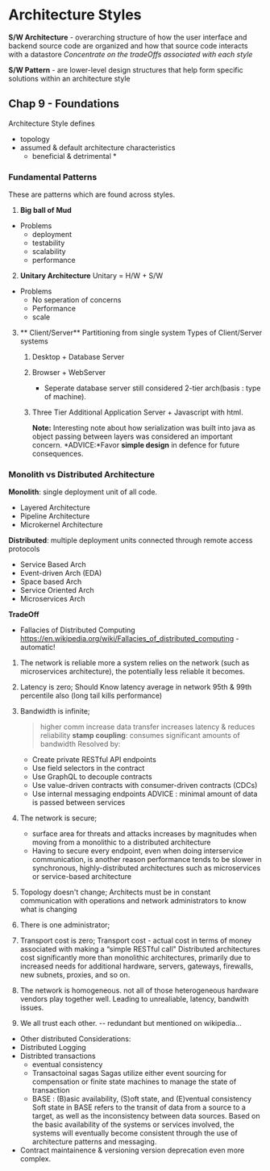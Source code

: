 # Architecture Styles

**S/W Architecture** - overarching structure of how the user interface and backend source code are organized and how that source code interacts with a datastore
_Concentrate on the *tradeOffs* associated with each style_

**S/W Pattern** - are lower-level design structures that help form specific solutions within an architecture style

## Chap 9 - Foundations

Architecture Style defines

* topology
* assumed & default architecture characteristics
  * beneficial & detrimental *

### Fundamental Patterns

These are patterns which are found across styles.

1. **Big ball of Mud**

* Problems
  * deployment
  * testability
  * scalability
  * performance

2. **Unitary Architecture**
   Unitary = H/W + S/W

* Problems
  * No seperation of concerns
  * Performance
  * scale

3. ** Client/Server**
    Partitioning from single system
    Types of Client/Server systems
    1. Desktop + Database Server
    2. Browser + WebServer 
       - Seperate database server still considered 2-tier arch(basis : type of machine).
    3. Three Tier
        Additional Application Server + Javascript with html.

        **Note:** Interesting note about how serialization was built into java as object passing between layers was considered an important concern.
        *ADVICE:*Favor **simple design** in defence for future consequences. 

### Monolith vs Distributed Architecture
 **Monolith**: single deployment unit of all code.

 * Layered Architecture
 * Pipeline Architecture
 * Microkernel Architecture

 **Distributed**: multiple deployment units connected through remote access protocols
 
 * Service Based Arch
 * Event-driven Arch (EDA)
 * Space based Arch
 * Service Oriented Arch
 * Microservices Arch

 **TradeOff** 

 * Fallacies of Distributed Computing https://en.wikipedia.org/wiki/Fallacies_of_distributed_computing - automatic!
 
 1. The network is reliable
    more a system relies on the network (such as microservices architecture), the potentially less reliable it becomes.
 2. Latency is zero;
    Should Know latency average in network
    95th & 99th percentile also (long tail kills performance)
 3. Bandwidth is infinite;
    > higher comm increase data transfer
    increases latency & reduces reliability
    **stamp coupling**: consumes significant amounts of bandwidth
    Resolved by:

     * Create private RESTful API endpoints
     * Use field selectors in the contract
     * Use GraphQL to decouple contracts
     * Use value-driven contracts with consumer-driven contracts (CDCs)
     * Use internal messaging endpoints
     ADVICE : minimal amount of data is passed between services 
 4. The network is secure;
    * surface area for threats and attacks increases by magnitudes when moving from a monolithic to a distributed architecture
    * Having to secure every endpoint, even when doing interservice communication, is another reason performance tends to be slower in synchronous, highly-distributed architectures such as microservices or service-based architecture
 5. Topology doesn't change;
    Architects must be in constant communication with operations and network administrators to know what is changing
 6. There is one administrator;
 7. Transport cost is zero;
    Transport cost - actual cost in terms of money associated with making a “simple RESTful call"
    Distributed architectures cost significantly more than monolithic architectures, primarily due to increased needs for additional hardware, servers, gateways, firewalls, new subnets, proxies, and so on.
 8. The network is homogeneous.
    not all of those heterogeneous hardware vendors play together well. Leading to unrealiable, latency, bandwith issues.
 9. We all trust each other. -- redundant but mentioned on wikipedia...

 * Other distributed Considerations: 
  * Distributed Logging 
  * Distribted transactions 
    * eventual consistency
    * Transactoinal sagas
        Sagas utilize either event sourcing for compensation or finite state machines to manage the state of transaction
    * BASE :  (B)asic availability, (S)oft state, and (E)ventual consistency
        Soft state in BASE refers to the transit of data from a source to a target, as well as the inconsistency between data sources. Based on the basic availability of the systems or services involved, the systems will eventually become consistent through the use of architecture patterns and messaging.
  * Contract maintainence & versioning
    version deprecation even more complex.

 

